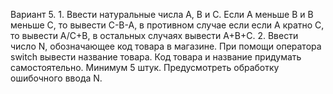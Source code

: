 Вариант 5.
    1.	Ввести натуральные числа A, B и C. Если A меньше B и B меньше C, то вывести C-B-A, 
    в противном случае если если A кратно C, то вывести A/С+B, в остальных случаях вывести A+B+C.
    2.	Ввести число N, обозначающее код товара в магазине. При помощи оператора switch вывести 
    название товара. Код товара и название придумать самостоятельно. Минимум 5 штук.
    Предусмотреть обработку ошибочного ввода N.
